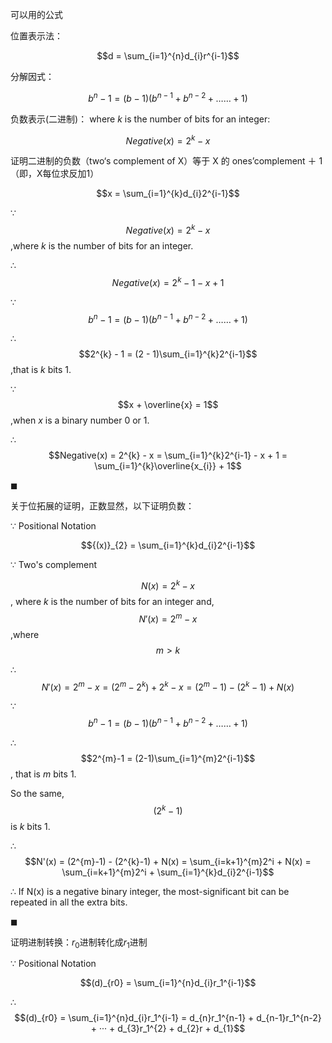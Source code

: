 可以用的公式

位置表示法：  

$$d = \sum_{i=1}^{n}d_{i}r^{i-1}$$

分解因式：

$$b^{n}-1 = (b-1)(b^{n-1}+b^{n-2}+……+1)$$

负数表示(二进制)：
where $k$ is the number of bits for an integer:

$$Negative(x) = 2^{k} - x$$

证明二进制的负数（two‘s complement of X）等于 X 的 ones’complement ＋ 1（即，X每位求反加1）

$$x = \sum_{i=1}^{k}d_{i}2^{i-1}$$

$\because$ 
$$Negative(x) = 2^{k} - x$$,where $k$ is the number of bits for an integer.

$\therefore$ 
$$Negative(x) = 2^{k} - 1 - x + 1$$

$\because$ 
$$b^{n}-1 = (b-1)(b^{n-1}+b^{n-2}+……+1)$$

$\therefore$ 
$$2^{k} - 1 = (2 - 1)\sum_{i=1}^{k}2^{i-1}$$,that is $k$ bits 1.

$\because$ 
$$x + \overline{x} = 1$$,when $x$ is a binary number $0$ or $1$.

$\therefore$ 
$$Negative(x) = 2^{k} - x = \sum_{i=1}^{k}2^{i-1} - x + 1 = \sum_{i=1}^{k}\overline{x_{i}} + 1$$

$\blacksquare$


关于位拓展的证明，正数显然，以下证明负数：

$\because$ Positional Notation 

$${(x)}_{2} = \sum_{i=1}^{k}d_{i}2^{i-1}$$

$\because$ Two's complement 

$$N(x) = 2^{k} - x$$, where $k$ is the number of bits for an integer and,
$$N'(x) = 2^{m} - x$$,where $$m > k$$

$\therefore$ 
$$N'(x) = 2^{m} - x = (2^{m} - 2^{k}) + 2^{k} - x = (2^{m}-1) - (2^{k}-1) + N(x)$$

$\because$ 
$$b^{n}-1 = (b-1)(b^{n-1}+b^{n-2}+……+1)$$

$\therefore$ 
$$2^{m}-1 = (2-1)\sum_{i=1}^{m}2^{i-1}$$, that is $m$ bits $1$.

So the same, 
$$(2^{k}-1)$$ is $k$ bits $1$.

$\therefore$ 
$$N'(x) = (2^{m}-1) - (2^{k}-1) + N(x) = \sum_{i=k+1}^{m}2^i + N(x) = \sum_{i=k+1}^{m}2^i + \sum_{i=1}^{k}d_{i}2^{i-1}$$

$\therefore$ If N(x) is a negative binary integer, the most-significant bit can be repeated in all the extra bits.

$\blacksquare$

证明进制转换：$r_{0}$进制转化成$r_{1}$进制

$\because$ Positional Notation 

$$(d)_{r0} = \sum_{i=1}^{n}d_{i}r_1^{i-1}$$

$\therefore$ 
$$(d)_{r0} = \sum_{i=1}^{n}d_{i}r_1^{i-1} = d_{n}r_1^{n-1} + d_{n-1}r_1^{n-2} + ··· + d_{3}r_1^{2} + d_{2}r + d_{1}$$